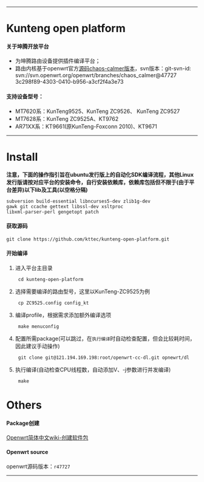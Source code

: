 ----

# Kunteng open platform


#### 关于坤腾开放平台

- 为坤腾路由设备提供插件编译平台；
- 路由内核基于openwrt官方[源码chaos-calmer版本](https://git.openwrt.org/15.05/openwrt.git)，svn版本：git-svn-id: svn://svn.openwrt.org/openwrt/branches/chaos_calmer@47727 3c298f89-4303-0410-b956-a3cf2f4a3e73 


#### 支持设备型号：

- MT7620系：KunTeng9525、KunTeng ZC9526、 KunTeng ZC9527
- MT7628系：KunTeng ZC9525A、KT9762
- AR71XX系：KT9661(原KunTeng-Foxconn 2010)、KT9671

----

# Install

**注意，下面的操作指引旨在ubuntu发行版上的自动化SDK编译流程，其他Linux发行版请按对应平台的安装命令，自行安装依赖库，依赖库包括但不限于(由于平台差异)以下lib及工具(以空格分隔)**

```
subversion build-essential libncurses5-dev zlib1g-dev 
gawk git ccache gettext libssl-dev xsltproc 
libxml-parser-perl gengetopt patch
```

#### 获取源码

    git clone https://github.com/kttec/kunteng-open-platform.git

#### 开始编译

1. 进入平台主目录

		cd kunteng-open-platform	

2. 选择需要编译的路由型号，这里以KunTeng-ZC9525为例

		cp ZC9525.config config_kt 
		
3. 编译profile，根据需求添加额外编译选项

		make menuconfig


4. 配置所需package(可以跳过，在`执行编译`时自动检查配置，但会比较耗时间，因此建议手动操作)

		git clone git@121.194.169.198:root/openwrt-cc-dl.git opnewrt/dl
		
5. 执行编译(自动检查CPU线程数，自动添加V、-j参数进行并发编译)

		make

# Others

#### Package创建

[Openwrt简体中文wiki-创建软件包](https://wiki.openwrt.org/zh-cn/doc/devel/packages)

#### Openwrt source

openwrt源码版本：`r47727`

----


